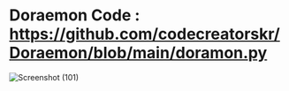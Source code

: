 # Doraemon Code :  https://github.com/codecreatorskr/Doraemon/blob/main/doramon.py


![Screenshot (101)](https://user-images.githubusercontent.com/118014326/233464043-878c489b-5a37-4e58-a9ca-50ab4a31ad4d.png)
